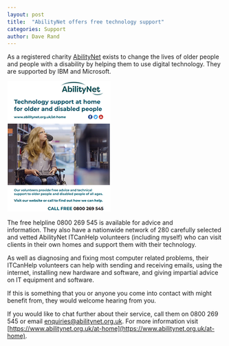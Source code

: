 ```yaml
---
layout: post
title:  "AbilityNet offers free technology support"
categories: Support
author: Dave Rand
---
```

As a registered charity [AbilityNet](https://www.abilitynet.org.uk/) exists to change the lives of older people and people with a disability by helping them to use digital technology. They are supported by IBM and Microsoft.

<span class="ImageRight">[![Alt](/assets/images/AbilityNet-flyer-small.png "AbilityNet flyer")](/assets/pdf/FS-A5_flyer_wheelchair.pdf)</span>

The free helpline 0800 269 545 is available for advice and information. They also have a nationwide network of 280 carefully selected and vetted AbilityNet ITCanHelp volunteers (including myself) who can visit clients in their own homes and support them with their technology. 

As well as diagnosing and fixing most computer related problems, their ITCanHelp volunteers can help with sending and receiving emails, using the internet, installing new hardware and software, and giving impartial advice on IT equipment and software.    

If this is something that you or anyone you come into contact with might benefit from, they would welcome hearing from you. 

If you would like to chat further about their service, call them on 0800 269 545 or email [enquiries@abilitynet.org.uk](mailto:enquiries@abilitynet.org.uk). For more information visit [https://www.abilitynet.org.uk/at-home](https://www.abilitynet.org.uk/at-home).
